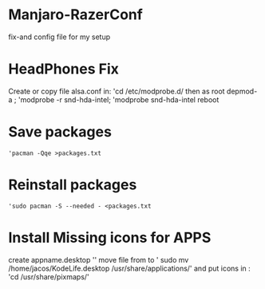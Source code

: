 # Manjaro-RazerConf


fix-and config file for my setup

# HeadPhones Fix
 Create  or copy file alsa.conf in: 
	'cd /etc/modprobe.d/
 then as root depmod-a ;
 	'modprobe -r snd-hda-intel;	
 	'modprobe snd-hda-intel
 reboot

# Save  packages
	'pacman -Qqe >packages.txt

# Reinstall packages 
	'sudo pacman -S --needed - <packages.txt
# Install Missing icons for APPS
create appname.desktop
''
move file from to
' sudo mv /home/jacos/KodeLife.desktop /usr/share/applications/'
and put icons in :
'cd /usr/share/pixmaps/'

